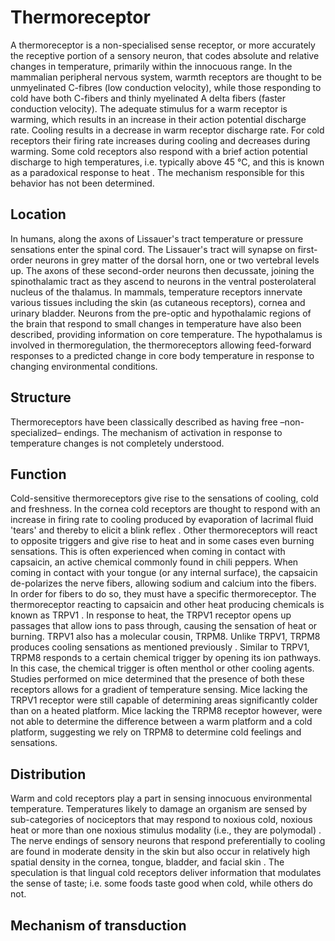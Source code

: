 # Thermoreceptor

A thermoreceptor is a non-specialised sense receptor, or more accurately the receptive portion of a sensory neuron, that codes absolute and relative changes in temperature, primarily within the innocuous range. In the mammalian peripheral nervous system, warmth receptors are thought to be unmyelinated C-fibres (low conduction velocity), while those responding to cold have both C-fibers and thinly myelinated A delta fibers (faster conduction velocity). The adequate stimulus for a warm receptor is warming, which results in an increase in their action potential discharge rate. Cooling results in a decrease in warm receptor discharge rate. For cold receptors their firing rate increases during cooling and decreases during warming. Some cold receptors also respond with a brief action potential discharge to high temperatures, i.e. typically above 45 °C, and this is known as a paradoxical response to heat . The mechanism responsible for this behavior has not been determined.


## Location

In humans, along the axons of Lissauer's tract temperature or pressure sensations enter the spinal cord. The Lissauer's tract will synapse on first-order neurons in grey matter of the dorsal horn, one or two vertebral levels up. The axons of these second-order neurons then decussate, joining the spinothalamic tract as they ascend to neurons in the ventral posterolateral nucleus of the thalamus.
In mammals, temperature receptors innervate various tissues including the skin (as cutaneous receptors), cornea and urinary bladder. Neurons from the pre-optic and hypothalamic regions of the brain that respond to small changes in temperature have also been described, providing information on core temperature. The hypothalamus is involved in thermoregulation, the thermoreceptors allowing feed-forward responses to a predicted change in core body temperature in response to changing environmental conditions.


## Structure

Thermoreceptors have been classically described as having free –non-specialized– endings. The mechanism of activation in response to temperature changes is  not completely understood.


## Function


Cold-sensitive thermoreceptors give rise to the sensations of cooling, cold and freshness.
In the cornea cold receptors are thought to respond with an increase in firing rate to cooling produced by evaporation of lacrimal fluid 'tears' and thereby to elicit a blink reflex .
Other thermoreceptors will react to opposite triggers and give rise to heat and in some cases even burning sensations. This is often experienced when coming in contact with capsaicin, an active chemical commonly found in chili peppers. When coming in contact with your tongue (or any internal surface), the capsaicin de-polarizes the nerve fibers, allowing sodium and calcium into the fibers. In order for fibers to do so, they must have a specific thermoreceptor. The thermoreceptor reacting to capsaicin and other heat producing chemicals is known as TRPV1 . In response to heat, the TRPV1 receptor opens up passages that allow ions to pass through, causing the sensation of heat or burning.
TRPV1 also has a molecular cousin, TRPM8. Unlike TRPV1, TRPM8 produces cooling sensations as mentioned previously . Similar to TRPV1, TRPM8 responds to a certain chemical trigger by opening its ion pathways. In this case, the chemical trigger is often menthol or other cooling agents. Studies performed on mice determined that the presence of both these receptors allows for a gradient of temperature sensing. Mice lacking the TRPV1 receptor were still capable of determining areas significantly colder than on a heated platform. Mice lacking the TRPM8 receptor however, were not able to determine the difference between a warm platform and a cold platform, suggesting we rely on TRPM8 to determine cold feelings and sensations.


## Distribution

Warm and cold receptors play a part in sensing innocuous environmental temperature. Temperatures likely to damage an organism are sensed by sub-categories of nociceptors that may respond to noxious cold, noxious heat or more than one noxious stimulus modality (i.e., they are polymodal) .  The nerve endings of sensory neurons that respond preferentially to cooling are found in moderate density in the skin but also occur in relatively high spatial density in the cornea, tongue, bladder, and facial skin . The speculation is that lingual cold receptors deliver information that modulates the sense of taste; i.e. some foods taste good when cold, while others do not.


## Mechanism of transduction

